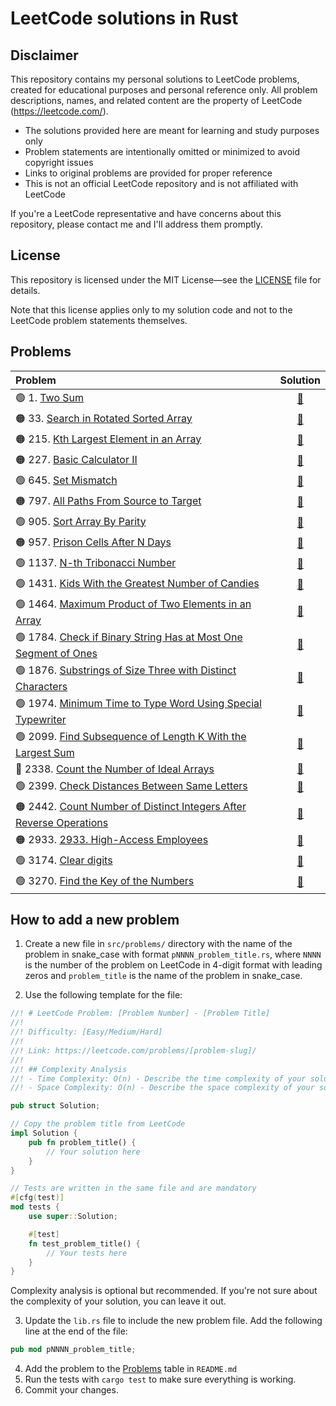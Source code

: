 # LeetCode solutions in Rust

## Disclaimer

This repository contains my personal solutions to LeetCode problems, created for educational purposes
and personal reference only. All problem descriptions, names, and related content
are the property of LeetCode (https://leetcode.com/).

- The solutions provided here are meant for learning and study purposes only
- Problem statements are intentionally omitted or minimized to avoid copyright issues
- Links to original problems are provided for proper reference
- This is not an official LeetCode repository and is not affiliated with LeetCode

If you're a LeetCode representative and have concerns about this repository,
please contact me and I'll address them promptly.

## License

This repository is licensed under the MIT License—see the [LICENSE](LICENSE) file for details.

Note that this license applies only to my solution code and not to the LeetCode problem statements themselves.

## Problems

| Problem                                                                                                                                                          |                                        Solution                                        |
|:-----------------------------------------------------------------------------------------------------------------------------------------------------------------|:--------------------------------------------------------------------------------------:|
| 🟢 1. [Two Sum](https://leetcode.com/problems/two-sum/)                                                                                                          |                          [🦀](src/problems/p0001_two_sum.rs)                           |
| 🟠 33. [Search in Rotated Sorted Array](https://leetcode.com/problems/two-sum/)                                                                                  |                          [🦀](src/problems/p0001_two_sum.rs)                           |
| 🟠 215. [Kth Largest Element in an Array](https://leetcode.com/problems/search-in-rotated-sorted-array/)                                                         |               [🦀](src/problems/p0033_search_in_rotated_sorted_array.rs)               |
| 🟠 227. [Basic Calculator II](https://leetcode.com/problems/basic-calculator-ii/)                                                                                |                     [🦀](src/problems/p0227_basic_calculator_2.rs)                     |
| 🟢 645. [Set Mismatch](https://leetcode.com/problems/set-mismatch/)                                                                                              |                        [🦀](src/problems/p0645_set_mismatch.rs)                        |
| 🟠 797. [All Paths From Source to Target](https://leetcode.com/problems/all-paths-from-source-to-target/)                                                        |              [🦀](src/problems/p0797_all_paths_from_source_to_target.rs)               |
| 🟢 905. [Sort Array By Parity](https://leetcode.com/problems/sort-array-by-parity/)                                                                              |                    [🦀](src/problems/p0905_sort_array_by_parity.rs)                    |
| 🟠 957. [Prison Cells After N Days](https://leetcode.com/problems/prison-cells-after-n-days/)                                                                    |                 [🦀](src/problems/p0957_prison_cells_after_n_days.rs)                  |
| 🟢 1137. [N-th Tribonacci Number](https://leetcode.com/problems/n-th-tribonacci-number/)                                                                         |                   [🦀](src/problems/p1137_nth_tribonacci_number.rs)                    |
| 🟢 1431. [Kids With the Greatest Number of Candies](https://leetcode.com/problems/kids-with-the-greatest-number-of-candies/)                                     |          [🦀](src/problems/p1431_kids_with_the_greatest_number_of_candies.rs)          |
| 🟢 1464. [Maximum Product of Two Elements in an Array](https://leetcode.com/problems/maximum-product-of-two-elements-in-an-array/)                               |        [🦀](src/problems/p1464_maximum_product_of_two_elements_in_an_array.rs)         |
| 🟢 1784. [Check if Binary String Has at Most One Segment of Ones](https://leetcode.com/problems/check-if-binary-string-has-at-most-one-segment-of-ones/)         |   [🦀](src/problems/p1784_check_if_binary_string_has_at_most_one_segment_of_ones.rs)   |
| 🟢 1876. [Substrings of Size Three with Distinct Characters](https://leetcode.com/problems/substrings-of-size-three-with-distinct-characters/)                   |     [🦀](src/problems/p1876_substrings_of_size_three_with_distinct_characters.rs)      |
| 🟢 1974. [Minimum Time to Type Word Using Special Typewriter](https://leetcode.com/problems/minimum-time-to-type-word-using-special-typewriter/)                 |    [🦀](src/problems/p1974_minimimum_time_to_type_word_using_special_typewriter.rs)    |
| 🟢 2099. [Find Subsequence of Length K With the Largest Sum](https://leetcode.com/problems/find-subsequence-of-length-k-with-the-largest-sum/)                   |     [🦀](src/problems/p2099_find_subsequence_of_length_k_with_the_largest_sum.rs)      |
| 🔴 2338. [Count the Number of Ideal Arrays](https://leetcode.com/problems/count-the-number-of-ideal-arrays/)                                                     |              [🦀](src/problems/p2338_count_the_number_of_ideal_arrays.rs)              |
| 🟢 2399. [Check Distances Between Same Letters](https://leetcode.com/problems/check-distances-between-same-letters/)                                             |            [🦀](src/problems/p2399_check_distances_between_same_letters.rs)            |
| 🟠 2442. [Count Number of Distinct Integers After Reverse Operations](https://leetcode.com/problems/count-number-of-distinct-integers-after-reverse-operations/) | [🦀](src/problems/p2442_count_number_of_distinct_integers_after_reverse_operations.rs) |
| 🟠 2933. [2933. High-Access Employees](https://leetcode.com/problems/high-access-employees/)                                                                     |                   [🦀](src/problems/p2933_high_access_employees.rs)                    |
| 🟢 3174. [Clear digits](https://leetcode.com/problems/clear-digits/)                                                                                             |                        [🦀](src/problems/p3174_clear_digits.rs)                        |
| 🟢 3270. [Find the Key of the Numbers](https://leetcode.com/problems/find-the-key-of-the-numbers/)                                                               |                [🦀](src/problems/p3270_find_the_key_of_the_numbers.rs)                 |

## How to add a new problem

1. Create a new file in `src/problems/` directory with the name of the problem in snake_case with format
   `pNNNN_problem_title.rs`, where `NNNN` is the number of the problem on LeetCode in 4-digit format with leading zeros
   and `problem_title` is the name of the problem in snake_case.

2. Use the following template for the file:

```rust
//! # LeetCode Problem: [Problem Number] - [Problem Title]
//!
//! Difficulty: [Easy/Medium/Hard]
//!
//! Link: https://leetcode.com/problems/[problem-slug]/
//!
//! ## Complexity Analysis
//! - Time Complexity: O(n) - Describe the time complexity of your solution.
//! - Space Complexity: O(n) - Describe the space complexity of your solution.

pub struct Solution;

// Copy the problem title from LeetCode
impl Solution {
    pub fn problem_title() {
        // Your solution here
    }
}

// Tests are written in the same file and are mandatory
#[cfg(test)]
mod tests {
    use super::Solution;

    #[test]
    fn test_problem_title() {
        // Your tests here
    }
}
```

Complexity analysis is optional but recommended. If you're not sure about the complexity of your solution,
you can leave it out.

3. Update the `lib.rs` file to include the new problem file. Add the following line at the end of the file:

```rust
pub mod pNNNN_problem_title;
```

4. Add the problem to the [Problems](#problems) table in `README.md`
5. Run the tests with `cargo test` to make sure everything is working.
6. Commit your changes.
